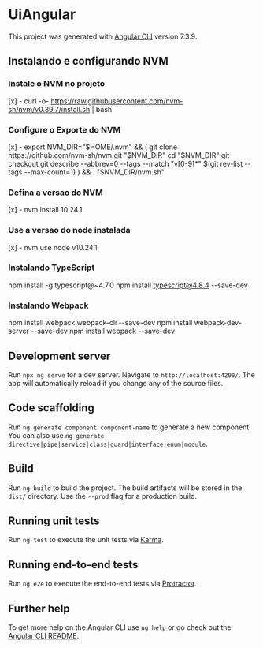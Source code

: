 # UiAngular

This project was generated with [Angular CLI](https://github.com/angular/angular-cli) version 7.3.9.

## Instalando e configurando NVM

### Instale o NVM no projeto
[x] - curl -o- https://raw.githubusercontent.com/nvm-sh/nvm/v0.39.7/install.sh | bash

### Configure o Exporte do NVM
[x] - export NVM_DIR="$HOME/.nvm" && ( git clone https://github.com/nvm-sh/nvm.git "$NVM_DIR" cd "$NVM_DIR" git checkout git describe --abbrev=0 --tags --match "v[0-9]*" $(git rev-list --tags --max-count=1) ) && . "$NVM_DIR/nvm.sh"

### Defina a versao do NVM
[x] - nvm install 10.24.1

### Use a versao do node instalada
[x] - nvm use node v10.24.1

### Instalando TypeScript
npm install -g typescript@~4.7.0 npm install typescript@4.8.4 --save-dev

### Instalando Webpack
npm install webpack webpack-cli --save-dev npm install webpack-dev-server --save-dev npm install webpack --save-dev

## Development server

Run `npx ng serve` for a dev server. Navigate to `http://localhost:4200/`. The app will automatically reload if you change any of the source files.

## Code scaffolding

Run `ng generate component component-name` to generate a new component. You can also use `ng generate directive|pipe|service|class|guard|interface|enum|module`.

## Build

Run `ng build` to build the project. The build artifacts will be stored in the `dist/` directory. Use the `--prod` flag for a production build.

## Running unit tests

Run `ng test` to execute the unit tests via [Karma](https://karma-runner.github.io).

## Running end-to-end tests

Run `ng e2e` to execute the end-to-end tests via [Protractor](http://www.protractortest.org/).

## Further help

To get more help on the Angular CLI use `ng help` or go check out the [Angular CLI README](https://github.com/angular/angular-cli/blob/master/README.md).

